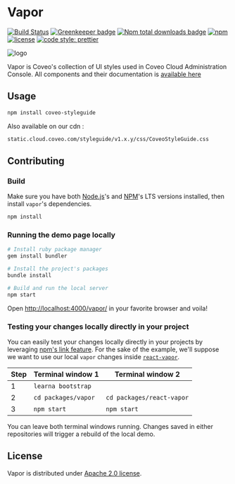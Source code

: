 # Vapor

[![Build Status](https://img.shields.io/travis/coveo/vapor.svg?style=flat-square)](https://travis-ci.org/coveo/vapor)
[![Greenkeeper badge](https://badges.greenkeeper.io/coveo/vapor.svg?style=flat-square)](https://greenkeeper.io/)
[![Npm total downloads badge](https://img.shields.io/npm/dt/coveo-styleguide.svg?style=flat-square)](https://www.npmjs.com/package/coveo-styleguide)
[![npm](https://img.shields.io/npm/v/coveo-styleguide.svg?maxAge=2592000&style=flat-square)](https://www.npmjs.com/package/coveo-styleguide)
[![license](https://img.shields.io/hexpm/l/plug.svg?style=flat-square)](LICENSE)
[![code style: prettier](https://img.shields.io/badge/code_style-prettier-ff69b4.svg?style=flat-square)](https://github.com/prettier/prettier)

![logo](vapor.gif)

Vapor is Coveo's collection of UI styles used in Coveo Cloud Administration Console. All components and their documentation is [available here](http://coveo.github.io/vapor/general-guidelines/#content-numbers)

## Usage

```bash
npm install coveo-styleguide
```

Also available on our cdn :

```txt
static.cloud.coveo.com/styleguide/v1.x.y/css/CoveoStyleGuide.css
```

## Contributing

### Build

Make sure you have both [Node.js](https://nodejs.org/)'s and [NPM](https://www.npmjs.com/package/npm)'s LTS versions installed, then install `vapor`'s dependencies.

```bash
npm install
```

### Running the demo page locally

```bash
# Install ruby package manager
gem install bundler

# Install the project's packages
bundle install

# Build and run the local server
npm start
```

Open [http://localhost:4000/vapor/](http://localhost:4000/vapor/) in your favorite browser and voila!

### Testing your changes locally directly in your project

You can easily test your changes locally directly in your projects by leveraging [npm's link feature](https://docs.npmjs.com/cli/link). For the sake of the example, we'll suppose we want to use our local `vapor` changes inside [`react-vapor`](https://github.com/coveo/react-vapor).

| Step | Terminal window 1   | Terminal window 2         |
| ---- | ------------------- | ------------------------- |
| 1    | `learna bootstrap`  |                           |
| 2    | `cd packages/vapor` | `cd packages/react-vapor` |
| 3    | `npm start`         | `npm start`               |

You can leave both terminal windows running. Changes saved in either repositories will trigger a rebuild of the local demo.

## License

Vapor is distributed under [Apache 2.0 license](../../LICENSE).

